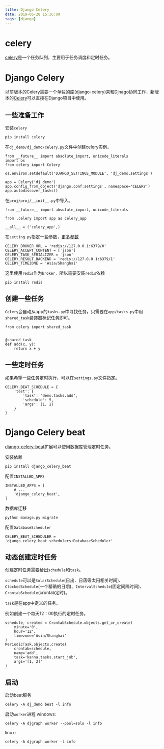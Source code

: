 ```yaml
---
title: Django Celery
date: 2019-06-28 15:36:00
tags: [django]
---
```


# celery
[celery](http://docs.celeryproject.org/en/latest/index.html)是一个任务队列，主要用于任务调度和定时任务。

# Django Celery
以前版本的Celery需要一个单独的库(django-celery)来和Djnago协同工作，新版本的[Celery](http://docs.celeryproject.org/en/latest/django/first-steps-with-django.html)可以直接在Django项目中使用。

## 一些准备工作
安装`celery`

```
pip install celery
```

在`dj_demo/dj_demo/celery.py`文件中创建celery实例。

```
from __future__ import absolute_import, unicode_literals
import os
from celery import Celery

os.environ.setdefault('DJANGO_SETTINGS_MODULE', 'dj_demo.settings')

app = Celery('dj_demo')
app.config_from_object('django.conf:settings', namespace='CELERY')
app.autodiscover_tasks()
```

在`proj/proj/__init__.py`中导入。
```
from __future__ import absolute_import, unicode_literals

from .celery import app as celery_app

__all__ = ('celery_app',)
```

在`setting.py`指定一些参数，[更多参数](http://docs.celeryproject.org/en/latest/userguide/configuration.html)
```
CELERY_BROKER_URL = 'redis://127.0.0.1:6379/0'
CELERY_ACCEPT_CONTENT = ['json']
CELERY_TASK_SERIALIZER = 'json'
CELERY_RESULT_BACKEND = 'redis://127.0.0.1:6379/1'
CELERY_TIMEZONE = 'Asia/Shanghai'
```

这里使用`redis`作为`broker`，所以需要安装`redis`依赖

```
pip install redis
```

## 创建一些任务

`Celery`会自动从app的`tasks.py`中寻找任务，只需要在`app/tasks.py`中用`shared_task`装饰器标记任务即可。
```
from celery import shared_task


@shared_task
def add(x, y):
    return x + y
```

## 一些定时任务
如果希望一些任务定时执行，可以在`settings.py`文件指定。
```
CELERY_BEAT_SCHEDULE = {
    'test': {
        'task': 'demo.tasks.add',
        'schedule': 5,
        'args': (1, 2)
    }
}
```

# Django Celery beat
[django-celery-beat](https://django-celery-beat.readthedocs.io/en/latest/index.html)扩展可以使用数据库管理定时任务。

安装依赖

```
pip install django_celery_beat
```

配置`INSTALLED_APPS`

```
INSTALLED_APPS = [
	# ...
    'django_celery_beat',
]
```

数据库迁移

```
python manage.py migrate
```

配置`DatabaseScheduler`

```
CELERY_BEAT_SCHEDULER = 'django_celery_beat.schedulers:DatabaseScheduler'
```

## 动态创建定时任务
创建定时任务需要给出`schedule`和`task`。

`schedule`可以是`SolarSchedule`(日出、日落等太阳相关时间)、`ClockedSchedule`(一个精确的日期)、`IntervalSchedule`(固定间隔时间)、`CrontabSchedule`(crontab定时)。

`task`是在app中定义的任务。

例如创建一个每天12：00执行的定时任务。
```
schedule, created = CrontabSchedule.objects.get_or_create(
    minute='0',
    hour='12',
    timezone='Asia/Shanghai'
)
PeriodicTask.objects.create(
    crontab=schedule,
    name='add',
    task='kanna.tasks.start_job',
    args='[1, 2]'
)
```

## 启动
启动beat服务
```
celery -A dj_demo beat -l info
```
启动`worker`进程
windows:
```
celery -A djgraph worker --pool=solo -l info
```
linux:
```
celery -A djgraph worker -l info
```
